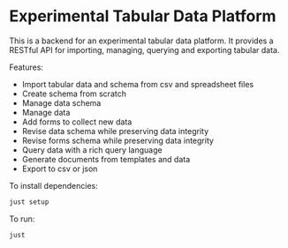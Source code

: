# Experimental Tabular Data Platform

This is a backend for an experimental tabular data platform. It provides a RESTful API for importing, managing, querying and exporting tabular data.

Features:

- Import tabular data and schema from csv and spreadsheet files
- Create schema from scratch
- Manage data schema
- Manage data
- Add forms to collect new data
- Revise data schema while preserving data integrity
- Revise forms schema while preserving data integrity
- Query data with a rich query language
- Generate documents from templates and data
- Export to csv or json

To install dependencies:

```bash
just setup
```

To run:

```bash
just
```

